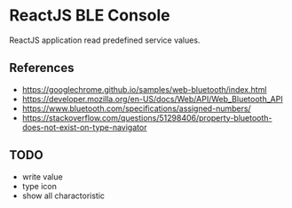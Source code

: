 # ReactJS BLE Console

ReactJS application read predefined service values.

## References

- https://googlechrome.github.io/samples/web-bluetooth/index.html
- https://developer.mozilla.org/en-US/docs/Web/API/Web_Bluetooth_API
- https://www.bluetooth.com/specifications/assigned-numbers/
- https://stackoverflow.com/questions/51298406/property-bluetooth-does-not-exist-on-type-navigator

## TODO

- write value
- type icon
- show all charactoristic
